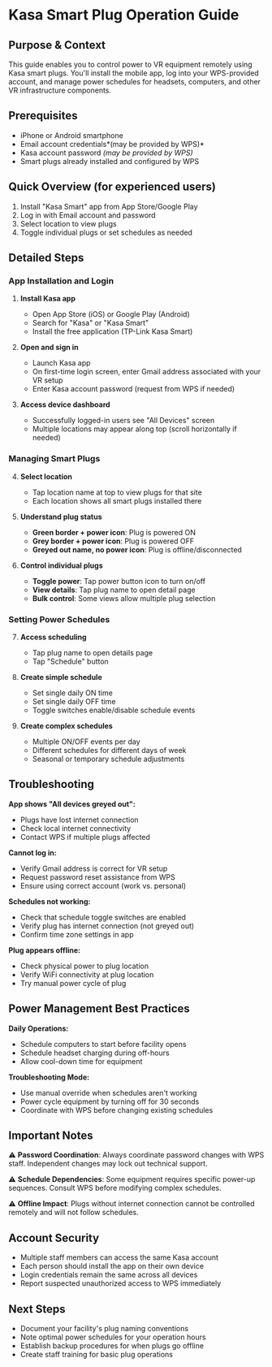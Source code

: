 # Kasa Smart Plug Operation Guide

## Purpose & Context
This guide enables you to control power to VR equipment remotely using Kasa smart plugs. You'll install the mobile app, log into your WPS-provided account, and manage power schedules for headsets, computers, and other VR infrastructure components.

## Prerequisites
- iPhone or Android smartphone
- Email account credentials*(may be provided by WPS)*
- Kasa account password *(may be provided by WPS)*
- Smart plugs already installed and configured by WPS

## Quick Overview (for experienced users)
1. Install "Kasa Smart" app from App Store/Google Play
2. Log in with Email account and password
3. Select location to view plugs
4. Toggle individual plugs or set schedules as needed

## Detailed Steps

### App Installation and Login

1. **Install Kasa app**
   - Open App Store (iOS) or Google Play (Android)
   - Search for "Kasa" or "Kasa Smart"
   - Install the free application (TP-Link Kasa Smart)

2. **Open and sign in**
   - Launch Kasa app
   - On first-time login screen, enter Gmail address associated with your VR setup
   - Enter Kasa account password (request from WPS if needed)

3. **Access device dashboard**
   - Successfully logged-in users see "All Devices" screen
   - Multiple locations may appear along top (scroll horizontally if needed)
<div style="page-break-after: always;"></div>

### Managing Smart Plugs

4. **Select location**
   - Tap location name at top to view plugs for that site
   - Each location shows all smart plugs installed there

5. **Understand plug status**
   - **Green border + power icon**: Plug is powered ON
   - **Grey border + power icon**: Plug is powered OFF  
   - **Greyed out name, no power icon**: Plug is offline/disconnected

6. **Control individual plugs**
   - **Toggle power**: Tap power button icon to turn on/off
   - **View details**: Tap plug name to open detail page
   - **Bulk control**: Some views allow multiple plug selection

### Setting Power Schedules

7. **Access scheduling**
   - Tap plug name to open details page
   - Tap "Schedule" button

8. **Create simple schedule**
   - Set single daily ON time
   - Set single daily OFF time
   - Toggle switches enable/disable schedule events

9. **Create complex schedules**
   - Multiple ON/OFF events per day
   - Different schedules for different days of week
   - Seasonal or temporary schedule adjustments

## Troubleshooting

**App shows "All devices greyed out":**
- Plugs have lost internet connection
- Check local internet connectivity
- Contact WPS if multiple plugs affected

**Cannot log in:**
- Verify Gmail address is correct for VR setup
- Request password reset assistance from WPS
- Ensure using correct account (work vs. personal)

**Schedules not working:**
- Check that schedule toggle switches are enabled
- Verify plug has internet connection (not greyed out)
- Confirm time zone settings in app

**Plug appears offline:**
- Check physical power to plug location
- Verify WiFi connectivity at plug location
- Try manual power cycle of plug

## Power Management Best Practices

**Daily Operations:**
- Schedule computers to start before facility opens
- Schedule headset charging during off-hours
- Allow cool-down time for equipment

**Troubleshooting Mode:**
- Use manual override when schedules aren't working
- Power cycle equipment by turning off for 30 seconds
- Coordinate with WPS before changing existing schedules

## Important Notes

⚠️ **Password Coordination**: Always coordinate password changes with WPS staff. Independent changes may lock out technical support.

⚠️ **Schedule Dependencies**: Some equipment requires specific power-up sequences. Consult WPS before modifying complex schedules.

⚠️ **Offline Impact**: Plugs without internet connection cannot be controlled remotely and will not follow schedules.

## Account Security
- Multiple staff members can access the same Kasa account
- Each person should install the app on their own device
- Login credentials remain the same across all devices
- Report suspected unauthorized access to WPS immediately

## Next Steps
- Document your facility's plug naming conventions
- Note optimal power schedules for your operation hours
- Establish backup procedures for when plugs go offline
- Create staff training for basic plug operations